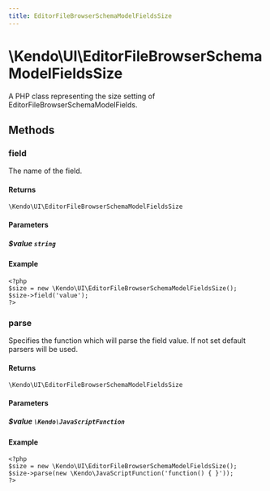 ```yaml
---
title: EditorFileBrowserSchemaModelFieldsSize
---
```


# \Kendo\UI\EditorFileBrowserSchemaModelFieldsSize

A PHP class representing the size setting of EditorFileBrowserSchemaModelFields.


## Methods

### field
The name of the field.

#### Returns
`\Kendo\UI\EditorFileBrowserSchemaModelFieldsSize`

#### Parameters

##### $value `string`



#### Example 
    <?php
    $size = new \Kendo\UI\EditorFileBrowserSchemaModelFieldsSize();
    $size->field('value');
    ?>

### parse
Specifies the function which will parse the field value. If not set default parsers will be used.

#### Returns
`\Kendo\UI\EditorFileBrowserSchemaModelFieldsSize`

#### Parameters

##### $value `\Kendo\JavaScriptFunction`



#### Example 
    <?php
    $size = new \Kendo\UI\EditorFileBrowserSchemaModelFieldsSize();
    $size->parse(new \Kendo\JavaScriptFunction('function() { }'));
    ?>

